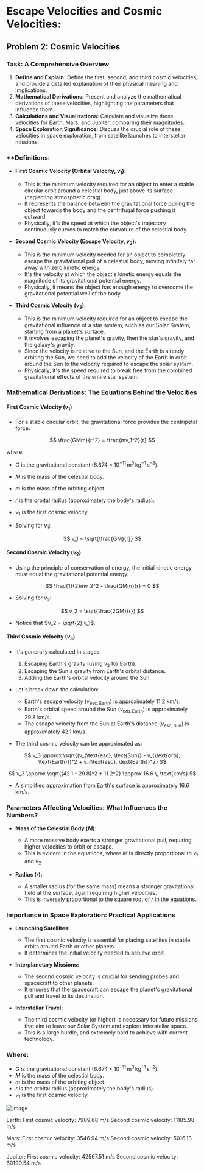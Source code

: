 # Escape Velocities and Cosmic Velocities: 

## Problem 2: Cosmic Velocities 


### **Task: A Comprehensive Overview**

1. **Define and Explain:** Define the first, second, and third cosmic velocities, and provide a detailed explanation of their physical meaning and implications.
2. **Mathematical Derivations:** Present and analyze the mathematical derivations of these velocities, highlighting the parameters that influence them.
3. **Calculations and Visualizations:** Calculate and visualize these velocities for Earth, Mars, and Jupiter, comparing their magnitudes.
4. **Space Exploration Significance:** Discuss the crucial role of these velocities in space exploration, from satellite launches to interstellar missions.

### **Definitions: 

- **First Cosmic Velocity (Orbital Velocity, $v_1$):**
  - This is the minimum velocity required for an object to enter a stable circular orbit around a celestial body, just above its surface (neglecting atmospheric drag).
  - It represents the balance between the gravitational force pulling the object towards the body and the centrifugal force pushing it outward.
  - Physically, it's the speed at which the object's trajectory continuously curves to match the curvature of the celestial body.

- **Second Cosmic Velocity (Escape Velocity, $v_2$):**
  - This is the minimum velocity needed for an object to completely escape the gravitational pull of a celestial body, moving infinitely far away with zero kinetic energy.
  - It's the velocity at which the object's kinetic energy equals the magnitude of its gravitational potential energy.
  - Physically, it means the object has enough energy to overcome the gravitational potential well of the body.

- **Third Cosmic Velocity ($v_3$):**
  - This is the minimum velocity required for an object to escape the gravitational influence of a star system, such as our Solar System, starting from a planet's surface.
  - It involves escaping the planet's gravity, then the star's gravity, and the galaxy's gravity.
  - Since the velocity is relative to the Sun, and the Earth is already orbiting the Sun, we need to add the velocity of the Earth in orbit around the Sun to the velocity required to escape the solar system.
  - Physically, it's the speed required to break free from the combined gravitational effects of the entire star system.

### **Mathematical Derivations: The Equations Behind the Velocities**

#### **First Cosmic Velocity ($v_1$)**

- For a stable circular orbit, the gravitational force provides the centripetal force:

$$
\frac{GMm}{r^2} = \frac{mv_1^2}{r}
$$

where:
- $G$ is the gravitational constant ($6.674 \times 10^{-11} \, \text{m}^3 \, \text{kg}^{-1} \, \text{s}^{-2}$).
- $M$ is the mass of the celestial body.
- $m$ is the mass of the orbiting object.
- $r$ is the orbital radius (approximately the body's radius).
- $v_1$ is the first cosmic velocity.

- Solving for $v_1$:

$$
v_1 = \sqrt{\frac{GM}{r}}
$$

#### **Second Cosmic Velocity ($v_2$)**

- Using the principle of conservation of energy, the initial kinetic energy must equal the gravitational potential energy:

$$
\frac{1}{2}mv_2^2 - \frac{GMm}{r} = 0
$$

- Solving for $v_2$:

$$
v_2 = \sqrt{\frac{2GM}{r}}
$$

- Notice that $v_2 = \sqrt{2} v_1$.

#### **Third Cosmic Velocity ($v_3$)**


- It's generally calculated in stages:
  1. Escaping Earth's gravity (using $v_2$ for Earth).
  2. Escaping the Sun's gravity from Earth's orbital distance.
  3. Adding the Earth's orbital velocity around the Sun.

- Let's break down the calculation:
  - Earth's escape velocity ($v_{\text{esc}, \text{Earth}}$) is approximately 11.2 km/s.
  - Earth's orbital speed around the Sun ($v_{\text{orb}, \text{Earth}}$) is approximately 29.8 km/s.
  - The escape velocity from the Sun at Earth's distance ($v_{\text{esc}, \text{Sun}}$) is approximately 42.1 km/s.

- The third cosmic velocity can be approximated as:

$$
v_3 \approx \sqrt{(v_{\text{esc}, \text{Sun}} - v_{\text{orb}, \text{Earth}})^2 + v_{\text{esc}, \text{Earth}}^2}
$$

$$
v_3 \approx \sqrt{(42.1 - 29.8)^2 + 11.2^2} \approx 16.6 \, \text{km/s}
$$

- A simplified approximation from Earth's surface is approximately 16.6 km/s.

### **Parameters Affecting Velocities: What Influences the Numbers?**

- **Mass of the Celestial Body ($M$):**
  - A more massive body exerts a stronger gravitational pull, requiring higher velocities to orbit or escape.
  - This is evident in the equations, where $M$ is directly proportional to $v_1$ and $v_2$.

- **Radius ($r$):**
  - A smaller radius (for the same mass) means a stronger gravitational field at the surface, again requiring higher velocities.
  - This is inversely proportional to the square root of $r$ in the equations.



### **Importance in Space Exploration: Practical Applications**

- **Launching Satellites:**
  - The first cosmic velocity is essential for placing satellites in stable orbits around Earth or other planets.
  - It determines the initial velocity needed to achieve orbit.

- **Interplanetary Missions:**
  - The second cosmic velocity is crucial for sending probes and spacecraft to other planets.
  - It ensures that the spacecraft can escape the planet's gravitational pull and travel to its destination.

- **Interstellar Travel:**
  - The third cosmic velocity (or higher) is necessary for future missions that aim to leave our Solar System and explore interstellar space.
  - This is a large hurdle, and extremely hard to achieve with current technology.

### Where:

- $G$ is the gravitational constant ($6.674 \times 10^{-11} \, \text{m}^3 \, \text{kg}^{-1} \, \text{s}^{-2}$).
- $M$ is the mass of the celestial body.
- $m$ is the mass of the orbiting object.
- $r$ is the orbital radius (approximately the body's radius).
- $v_1$ is the first cosmic velocity.

![image](https://github.com/user-attachments/assets/4858b1f2-83eb-4549-85b6-568f58dc9277)

Earth:
  First cosmic velocity: 7909.68 m/s
  Second cosmic velocity: 11185.98 m/s
  
Mars:
  First cosmic velocity: 3546.94 m/s
  Second cosmic velocity: 5016.13 m/s
  
Jupiter:
  First cosmic velocity: 42567.51 m/s
  Second cosmic velocity: 60199.54 m/s

